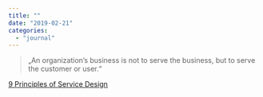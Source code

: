 ```yaml
---
title: ""
date: "2019-02-21"
categories: 
  - "journal"
---
```


> „An organization’s business is not to serve the business, but to serve the customer or user.“

[9 Principles of Service Design](https://blog.prototypr.io/9-principles-of-service-design-3486a097b10e "9 Principles of Service Design – Prototypr")
